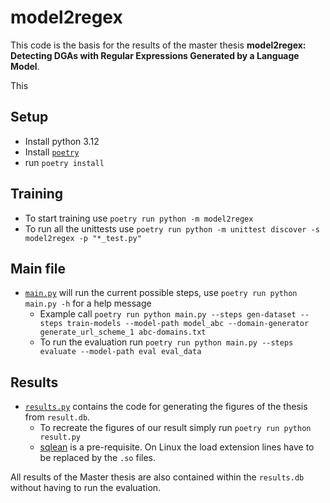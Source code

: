 # model2regex

This code is the basis for the results of the master thesis **model2regex:
Detecting DGAs with Regular Expressions Generated by a Language Model**.

This 
## Setup

- Install python 3.12 
- Install [`poetry`](https://python-poetry.org/docs/#installing-with-pipx)
- run `poetry install` 

## Training

- To start training use `poetry run python -m model2regex`
- To run all the unittests use `poetry run python -m unittest discover -s model2regex -p "*_test.py"`

## Main file

- [`main.py`](main.py) will run the current possible steps, use `poetry run python main.py -h` for a help message
  - Example call `poetry run python main.py --steps gen-dataset --steps train-models --model-path model_abc --domain-generator generate_url_scheme_1 abc-domains.txt`
  - To run the evaluation run `poetry run python main.py --steps evaluate --model-path eval eval_data`

## Results
- [`results.py`](results.py) contains the code for generating the figures of the thesis from `result.db`.
    - To recreate the figures of our result simply run `poetry run python result.py`
    - [sqlean](https://github.com/nalgeon/sqlean) is a pre-requisite. On Linux the load extension lines have to be replaced by the `.so` files.

All results of the Master thesis are also contained within the `results.db` without having to run the evaluation.
